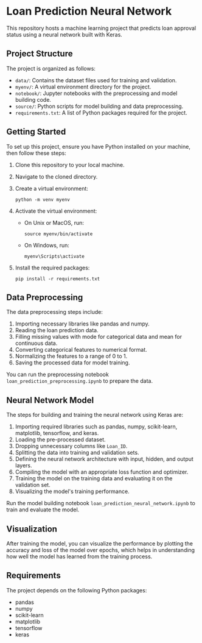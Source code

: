 

# Loan Prediction Neural Network

This repository hosts a machine learning project that predicts loan approval status using a neural network built with Keras.

## Project Structure

The project is organized as follows:

- `data/`: Contains the dataset files used for training and validation.
- `myenv/`: A virtual environment directory for the project.
- `notebook/`: Jupyter notebooks with the preprocessing and model building code.
- `source/`: Python scripts for model building and data preprocessing.
- `requirements.txt`: A list of Python packages required for the project.

## Getting Started

To set up this project, ensure you have Python installed on your machine, then follow these steps:

1. Clone this repository to your local machine.
2. Navigate to the cloned directory.
3. Create a virtual environment:

   ```
   python -m venv myenv
   ```

4. Activate the virtual environment:

   - On Unix or MacOS, run:

     ```
     source myenv/bin/activate
     ```

   - On Windows, run:

     ```
     myenv\Scripts\activate
     ```

5. Install the required packages:

   ```
   pip install -r requirements.txt
   ```

## Data Preprocessing

The data preprocessing steps include:

1. Importing necessary libraries like pandas and numpy.
2. Reading the loan prediction data.
3. Filling missing values with mode for categorical data and mean for continuous data.
4. Converting categorical features to numerical format.
5. Normalizing the features to a range of 0 to 1.
6. Saving the processed data for model training.

You can run the preprocessing notebook `loan_prediction_preprocessing.ipynb` to prepare the data.

## Neural Network Model

The steps for building and training the neural network using Keras are:

1. Importing required libraries such as pandas, numpy, scikit-learn, matplotlib, tensorflow, and keras.
2. Loading the pre-processed dataset.
3. Dropping unnecessary columns like `Loan_ID`.
4. Splitting the data into training and validation sets.
5. Defining the neural network architecture with input, hidden, and output layers.
6. Compiling the model with an appropriate loss function and optimizer.
7. Training the model on the training data and evaluating it on the validation set.
8. Visualizing the model's training performance.

Run the model building notebook `loan_prediction_neural_network.ipynb` to train and evaluate the model.

## Visualization

After training the model, you can visualize the performance by plotting the accuracy and loss of the model over epochs, which helps in understanding how well the model has learned from the training process.

## Requirements

The project depends on the following Python packages:

- pandas
- numpy
- scikit-learn
- matplotlib
- tensorflow
- keras

